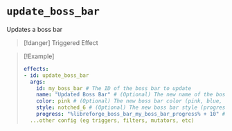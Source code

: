 # `update_boss_bar`

Updates a boss bar

> [!danger] Triggered Effect

> [!Example]
> ```yaml
> effects:
> - id: update_boss_bar
>   args:
>     id: my_boss_bar # The ID of the boss bar to update
>     name: "Updated Boss Bar" # (Optional) The new name of the boss bar
>     color: pink # (Optional) The new boss bar color (pink, blue, red, green, yellow, purple, white)
>     style: notched_6 # (Optional) The new boss bar style (progress, notched_6, notched_10, notched_12, notched_20)
>     progress: "%libreforge_boss_bar_my_boss_bar_progress% + 10" # (Optional) The new percentage completion of the boss bar
>   ...other config (eg triggers, filters, mutators, etc)
> ```

